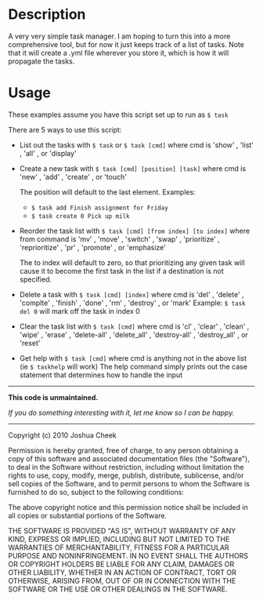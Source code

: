 Description
===========

A very very simple task manager. I am hoping to turn this into a more 
comprehensive tool, but for now it just keeps track of a list of tasks.
Note that it will create a .yml file wherever you store it, which is how
it will propagate the tasks.

Usage
=====

These examples assume you have this script set up to run as `$ task`

There are 5 ways to use this script: 

  * List out the tasks with `$ task` or `$ task [cmd]` where
    cmd is 'show' , 'list' , 'all' , or 'display'
  * Create a new task with `$ task [cmd] [position] [task]` where
    cmd is 'new' , 'add' , 'create' , or 'touch'
    
    The position will default to the last element.
    Examples:
      
      * `$ task add Finish assignment for Friday`
      * `$ task create 0 Pick up milk`
  * Reorder the task list with `$ task [cmd] [from index] [to index]`
    where from command is 'mv' , 'move' , 'switch' , 'swap' , 
    'prioritize' , 'reprioritize' , 'pr' , 'promote' , or 'emphasize'
    
    The to index will default to zero, so that prioritizing any given
    task will cause it to become the first task in the list if a destination
    is not specified.
  * Delete a task with `$ task [cmd] [index]` where cmd is 'del' , 'delete' , 
    'complte' , 'finish' , 'done' , 'rm' , 'destroy' , or 'mark'
    Example: `$ task del 0` will mark off the task in index 0
  * Clear the task list with `$ task [cmd]` where cmd is 'cl' , 'clear' ,
    'clean' , 'wipe' , 'erase' , 'delete-all' , 'delete_all' , 'destroy-all' ,
    'destroy_all' , or 'reset'
  * Get help with `$ task [cmd]` where cmd is anything not in the above list
    (ie `$ taskhelp` will work) The help command simply prints out the case 
    statement that determines how to handle the input
  
  
---------------------------------------

**This code is unmaintained.** 

_If you do something interesting with it, let me know so I can be happy._

---------------------------------------

Copyright (c) 2010 Joshua Cheek

 Permission is hereby granted, free of charge, to any person obtaining a copy
 of this software and associated documentation files (the "Software"), to deal
 in the Software without restriction, including without limitation the rights
 to use, copy, modify, merge, publish, distribute, sublicense, and/or sell
 copies of the Software, and to permit persons to whom the Software is
 furnished to do so, subject to the following conditions:

 The above copyright notice and this permission notice shall be included in
 all copies or substantial portions of the Software.

 THE SOFTWARE IS PROVIDED "AS IS", WITHOUT WARRANTY OF ANY KIND, EXPRESS OR
 IMPLIED, INCLUDING BUT NOT LIMITED TO THE WARRANTIES OF MERCHANTABILITY,
 FITNESS FOR A PARTICULAR PURPOSE AND NONINFRINGEMENT. IN NO EVENT SHALL THE
 AUTHORS OR COPYRIGHT HOLDERS BE LIABLE FOR ANY CLAIM, DAMAGES OR OTHER
 LIABILITY, WHETHER IN AN ACTION OF CONTRACT, TORT OR OTHERWISE, ARISING FROM,
 OUT OF OR IN CONNECTION WITH THE SOFTWARE OR THE USE OR OTHER DEALINGS IN
 THE SOFTWARE.

